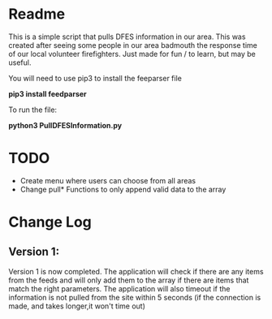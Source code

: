 # Readme
This is a simple script that pulls DFES information in our area. This was created after seeing some people
in our area badmouth the response time of our local volunteer firefighters. Just made for fun / to learn, but 
may be useful.

You will need to use pip3 to install the feeparser file

__pip3 install feedparser__

To run the file:

__python3 PullDFESInformation.py__

# TODO

- Create menu where users can choose from all areas
- Change pull* Functions to only append valid data to the array

# Change Log

## Version 1:
Version 1 is now completed. The application will check if there are any items from the feeds
and will only add them to the array if there are items that match the right parameters.
The application will also timeout if the information is not pulled from the site within 5 seconds (if the connection is made, and takes longer,it won't time out)
